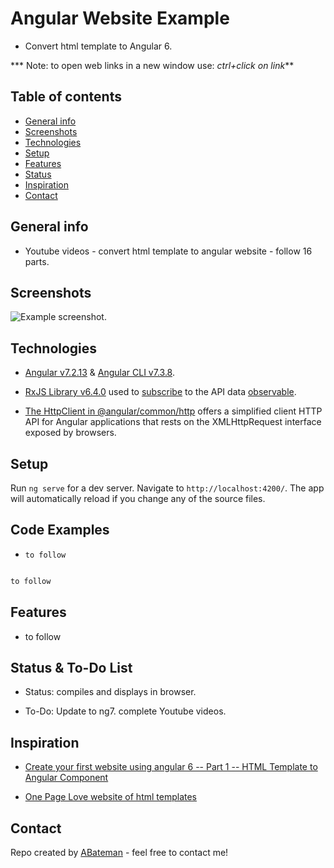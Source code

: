 # Angular Website Example

* Convert html template to Angular 6.

*** Note: to open web links in a new window use: _ctrl+click on link_**

## Table of contents

* [General info](#general-info)
* [Screenshots](#screenshots)
* [Technologies](#technologies)
* [Setup](#setup)
* [Features](#features)
* [Status](#status)
* [Inspiration](#inspiration)
* [Contact](#contact)

## General info

* Youtube videos - convert html template to angular website - follow 16 parts.

## Screenshots

![Example screenshot](./img/.png).

## Technologies

* [Angular v7.2.13](https://angular.io/) & [Angular CLI v7.3.8](https://cli.angular.io/).

* [RxJS Library v6.4.0](https://angular.io/guide/rx-library) used to [subscribe](http://reactivex.io/documentation/operators/subscribe.html) to the API data [observable](http://reactivex.io/documentation/observable.html).

* [The HttpClient in @angular/common/http](https://angular.io/guide/http) offers a simplified client HTTP API for Angular applications that rests on the XMLHttpRequest interface exposed by browsers.

## Setup

Run `ng serve` for a dev server. Navigate to `http://localhost:4200/`. The app will automatically reload if you change any of the source files.

## Code Examples

* `to follow`

```typescript

to follow

```

## Features

* to follow

## Status & To-Do List

* Status: compiles and displays in browser.

* To-Do: Update to ng7. complete Youtube videos.

## Inspiration

* [Create your first website using angular 6 -- Part 1 -- HTML Template to Angular Component](https://www.youtube.com/watch?v=LYmJOdCuXrs&list=UUcfCHgDDBw65jdnd9DTKwgg&index=19)

* [One Page Love website of html templates](https://onepagelove.com/namari)

## Contact

Repo created by [ABateman](https://www.andrewbateman.org) - feel free to contact me!

